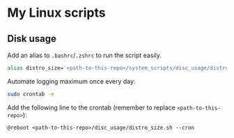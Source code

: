 # My Linux scripts

## Disk usage

Add an alias to `.bashrc`/`.zshrc` to run the script easily.

```bash
alias distro_size='<path-to-this-repo>/system_scripts/disc_usage/distro_size.sh'
```

Automate logging maximum once every day:

```bash
sudo crontab -e
```

Add the following line to the crontab (remember to replace `<path-to-this-repo>`):

```
@reboot <path-to-this-repo>/disc_usage/distro_size.sh --cron
```
